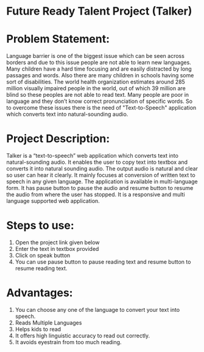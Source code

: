 # Future Ready Talent Project (Talker)
# Problem Statement: 
Language barrier is one of the biggest issue which can be seen across borders and due to this issue people are not able to learn new languages. Many children have a hard time focusing and are easily distracted by long passages and words. Also there are many children in schools having some sort of disabilities. The world health organization estimates around 285 million visually impaired people in the world, out of which 39 million are blind so these peoples are not able to read text. Many people are poor in language and they don’t know correct pronunciation of specific words. So to overcome these issues there is the need of "Text-to-Speech" application which converts text into natural-sounding audio.
# Project Description:
Talker is a “text-to-speech” web application which converts text into natural-sounding audio. It enables the user to copy text into textbox and converts it into natural sounding audio. The output audio is natural and clear so user can hear it clearly. It mainly focuses at conversion of written text to speech in any given language. The application is available in multi-language form. It has pause button to pause the audio and resume button to resume the audio from where the user has stopped. It is a responsive and multi language supported web application.
# Steps to use:
1) Open the project link given below
2) Enter the text in textbox provided
3) Click on speak button
4) You can use pause button to pause reading text and resume button to resume reading text.
# Advantages:
1) You can choose any one of the language to convert your text into speech.
2) Reads Multiple Languages
3) Helps kids to read
4) It offers high linguistic accuracy to read out correctly.
5) It avoids eyestrain from too much reading.
